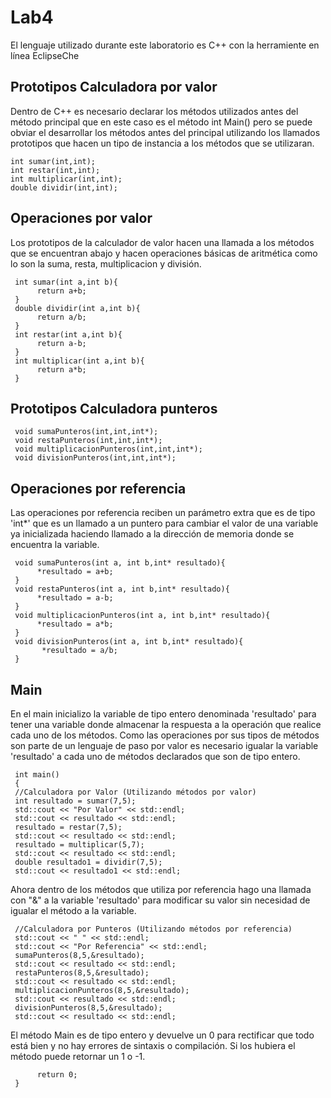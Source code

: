 # Lab4
El lenguaje utilizado durante este laboratorio es C++ con la herramiente en línea EclipseChe
    
## Prototipos Calculadora por valor 
Dentro de C++ es necesario declarar los métodos utilizados antes del método principal que en este caso es el método int Main()
pero se puede obviar el desarrollar los métodos antes del principal utilizando los llamados prototipos que hacen un tipo de instancia a
los métodos que se utilizaran.

    int sumar(int,int);
    int restar(int,int);
    int multiplicar(int,int);
    double dividir(int,int);

## Operaciones por valor
Los prototipos de la calculador de valor hacen una llamada a los métodos que se encuentran abajo y hacen operaciones básicas de aritmética como lo son la suma, resta, multiplicacion y división.

     int sumar(int a,int b){
          return a+b;
     }
     double dividir(int a,int b){
          return a/b;
     }
     int restar(int a,int b){
          return a-b;
     }
     int multiplicar(int a,int b){
          return a*b;
     }


## Prototipos Calculadora punteros
     void sumaPunteros(int,int,int*);
     void restaPunteros(int,int,int*);
     void multiplicacionPunteros(int,int,int*);
     void divisionPunteros(int,int,int*);

## Operaciones por referencia
Las operaciones por referencia reciben un parámetro extra que es de tipo 'int*' que es un llamado a un puntero para cambiar el valor de una variable ya inicializada haciendo llamado a la dirección de memoria donde se encuentra la variable. 

     void sumaPunteros(int a, int b,int* resultado){
          *resultado = a+b;
     }
     void restaPunteros(int a, int b,int* resultado){
          *resultado = a-b;
     }
     void multiplicacionPunteros(int a, int b,int* resultado){
          *resultado = a*b;
     }
     void divisionPunteros(int a, int b,int* resultado){
           *resultado = a/b;
     }

## Main
En el main inicializo la variable de tipo entero denominada 'resultado' para tener una variable donde almacenar la respuesta a la
operación que realice cada uno de los métodos. Como las operaciones por sus tipos de métodos son parte de un lenguaje de paso por valor 
es necesario igualar la variable 'resultado' a cada uno de métodos declarados que son de tipo entero.
 
     int main()
     {
     //Calculadora por Valor (Utilizando métodos por valor)
     int resultado = sumar(7,5);
     std::cout << "Por Valor" << std::endl;
     std::cout << resultado << std::endl; 
     resultado = restar(7,5);
     std::cout << resultado << std::endl; 
     resultado = multiplicar(5,7);
     std::cout << resultado << std::endl; 
     double resultado1 = dividir(7,5);
     std::cout << resultado1 << std::endl; 
  
Ahora dentro de los métodos que utiliza por referencia hago una llamada con "&" a la variable 'resultado' para modificar su valor sin necesidad de igualar el método a la variable. 
  
     //Calculadora por Punteros (Utilizando métodos por referencia)
     std::cout << " " << std::endl;
     std::cout << "Por Referencia" << std::endl;
     sumaPunteros(8,5,&resultado);
     std::cout << resultado << std::endl;
     restaPunteros(8,5,&resultado);
     std::cout << resultado << std::endl;
     multiplicacionPunteros(8,5,&resultado);
     std::cout << resultado << std::endl;
     divisionPunteros(8,5,&resultado);
     std::cout << resultado << std::endl;
  
 El método Main es de tipo entero y devuelve un 0 para rectificar que todo está bien y no hay errores de sintaxis o compilación. Si los hubiera el método puede retornar un 1 o -1. 
  
          return 0;
     }


